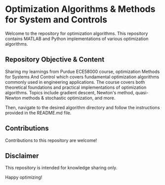 #  Optimization Algorithms & Methods for System and Controls

Welcome to the repository for optimization algorithms. This repository contains MATLAB and Python implementations of various optimization algorithms.

## Repository Objective & Content

Sharing my learnings from Purdue ECE58000 course, optimization Methods for Systems And Control which covers fundamental optimization algorithms commonly used in engineering applications. The course covers both theoretical foundations and practical implementations of optimization algorithms. Topics include gradient descent, Newton's method, quasi-Newton methods & stochastic optimization, and more.


Then, navigate to the desired algorithm directory and follow the instructions provided in the README.md file.

## Contributions

Contributions to this repository are welcome! 

## Disclaimer

This repository is intended for knowledge sharing only. 

Happy optimizing!



